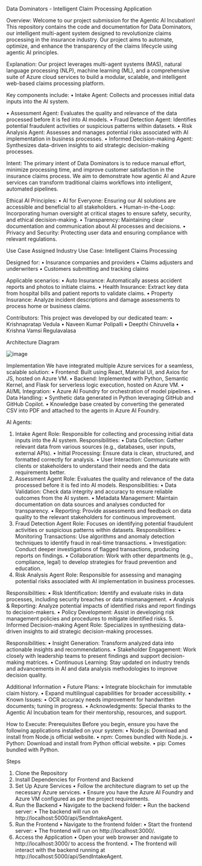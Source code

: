 Data Dominators - Intelligent Claim Processing Application


Overview:
Welcome to our project submission for the Agentic AI Incubation! This repository contains the code and documentation for Data Dominators, our intelligent multi-agent system designed to revolutionize claims processing in the insurance industry. Our project aims to automate, optimize, and enhance the transparency of the claims lifecycle using agentic AI principles.

Explanation:
Our project leverages multi-agent systems (MAS), natural language processing (NLP), machine learning (ML), and a comprehensive suite of Azure cloud services to build a modular, scalable, and intelligent web-based claims processing platform. 

Key components include:
•	Intake Agent: Collects and processes initial data inputs into the AI system.

•	Assessment Agent: Evaluates the quality and relevance of the data processed before it is fed into AI models.
•	Fraud Detection Agent: Identifies potential fraudulent activities or suspicious patterns within datasets.
•	Risk Analysis Agent: Assesses and manages potential risks associated with AI implementation in business processes.
•	Informed Decision-making Agent: Synthesizes data-driven insights to aid strategic decision-making processes.

Intent:
The primary intent of Data Dominators is to reduce manual effort, minimize processing time, and improve customer satisfaction in the insurance claims process. We aim to demonstrate how agentic AI and Azure services can transform traditional claims workflows into intelligent, automated pipelines.

Ethical AI Principles:
•	AI for Everyone: Ensuring our AI solutions are accessible and beneficial to all stakeholders.
•	Human-in-the-Loop: Incorporating human oversight at critical stages to ensure safety, security, and ethical decision-making.
•	Transparency: Maintaining clear documentation and communication about AI processes and decisions.
•	Privacy and Security: Protecting user data and ensuring compliance with relevant regulations.

Use Case
Assigned Industry Use Case: Intelligent Claims Processing

Designed for:
•	Insurance companies and providers
•	Claims adjusters and underwriters
•	Customers submitting and tracking claims

Applicable scenarios:
•	Auto Insurance: Automatically assess accident reports and photos to initiate claims.
•	Health Insurance: Extract key data from hospital bills and patient reports to validate claims.
•	Property Insurance: Analyze incident descriptions and damage assessments to process home or business claims.

Contributors:
This project was developed by our dedicated team:
•	Krishnapratap Vedula
•	Naveen Kumar Polipalli
•	Deepthi Chiruvella
•	Krishna Vamsi Regulavalasa


Architecture Diagram

![image](https://github.com/user-attachments/assets/ed9b791f-96e5-4a3f-a773-6d0efb9a038c)

 

Implementation
We have integrated multiple Azure services for a seamless, scalable solution:
•	Frontend: Built using React, Material UI, and Axios for JS, hosted on Azure VM.
•	Backend: Implemented with Python, Semantic Kernel, and Flask for serverless logic execution, hosted on Azure VM.
•	AI/ML Integration:
•	Azure AI Foundry for orchestration of model pipelines.
•	Data Handling:
•	Synthetic data generated in Python leveraging GitHub and GitHub Copilot.
•	Knowledge base created by converting the generated CSV into PDF and attached to the agents in Azure AI Foundry.




AI Agents:

1. Intake Agent
Role: Responsible for collecting and processing initial data inputs into the AI system. 
Responsibilities:
•	Data Collection: Gather relevant data from various sources (e.g., databases, user inputs, external APIs).
•	Initial Processing: Ensure data is clean, structured, and formatted correctly for analysis.
•	User Interaction: Communicate with clients or stakeholders to understand their needs and the data requirements better.
2. Assessment Agent
Role: Evaluates the quality and relevance of the data processed before it is fed into AI models. 
Responsibilities:
•	Data Validation: Check data integrity and accuracy to ensure reliable outcomes from the AI system.
•	Metadata Management: Maintain documentation on data sources and analyses conducted for transparency.
•	Reporting: Provide assessments and feedback on data quality to the relevant stakeholders for continuous improvement.
3. Fraud Detection Agent
Role: Focuses on identifying potential fraudulent activities or suspicious patterns within datasets. 
Responsibilities:
•	Monitoring Transactions: Use algorithms and anomaly detection techniques to identify fraud in real-time transactions.
•	Investigation: Conduct deeper investigations of flagged transactions, producing reports on findings.
•	Collaboration: Work with other departments (e.g., compliance, legal) to develop strategies for fraud prevention and education.
4. Risk Analysis Agent
Role: Responsible for assessing and managing potential risks associated with AI implementation in business processes. 


Responsibilities:
•	Risk Identification: Identify and evaluate risks in data processes, including security breaches or data mismanagement.
•	Analysis & Reporting: Analyze potential impacts of identified risks and report findings to decision-makers.
•	Policy Development: Assist in developing risk management policies and procedures to mitigate identified risks.
5. Informed Decision-making Agent
Role: Specializes in synthesizing data-driven insights to aid strategic decision-making processes. 

Responsibilities:
•	Insight Generation: Transform analyzed data into actionable insights and recommendations.
•	Stakeholder Engagement: Work closely with leadership teams to present findings and support decision-making matrices.
•	Continuous Learning: Stay updated on industry trends and advancements in AI and data analysis methodologies to improve decision quality.

Additional Information
•	Future Plans:
•	Integrate blockchain for immutable claim history.
•	Expand multilingual capabilities for broader accessibility.
•	Known Issues:
•	OCR accuracy needs improvement for handwritten documents; tuning in progress.
•	Acknowledgments: Special thanks to the Agentic AI Incubation team for their mentorship, resources, and support.




How to Execute:
Prerequisites
Before you begin, ensure you have the following applications installed on your system:
•	Node.js: Download and install from Node.js official website.
•	npm: Comes bundled with Node.js.
•	Python: Download and install from Python official website.
•	pip: Comes bundled with Python.

Steps
1.	Clone the Repository
2.	Install Dependencies for Frontend and Backend
3.	Set Up Azure Services
•	Follow the architecture diagram to set up the necessary Azure services.
•	Ensure you have the Azure AI Foundry and Azure VM configured as per the project requirements.
4.	Run the Backend
•	Navigate to the backend folder:
•	Run the backend server:
•	The backend will run on http://localhost:5000/api/SendIntakeAgent.
5.	Run the Frontend
•	Navigate to the frontend folder:
•	Start the frontend server:
•	The frontend will run on http://localhost:3000/.
6.	Access the Application
•	Open your web browser and navigate to http://localhost:3000/ to access the frontend.
•	The frontend will interact with the backend running at http://localhost:5000/api/SendIntakeAgent.
